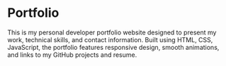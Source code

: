 # Portfolio
This is my personal developer portfolio website designed to present my work, technical skills, and contact information. Built using HTML, CSS, JavaScript, the portfolio features responsive design, smooth animations, and links to my GitHub projects and resume.
